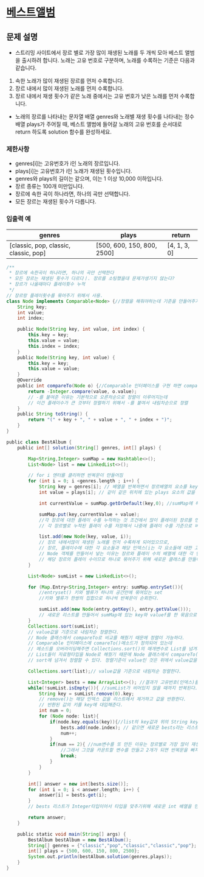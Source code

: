 # [베스트앨범](https://programmers.co.kr/learn/courses/30/lessons/42579)
## 문제 설명 

* 스트리밍 사이트에서 장르 별로 가장 많이 재생된 노래를 두 개씩 모아 베스트 앨범을 출시하려 합니다. 노래는 고유 번호로 구분하며, 노래를 수록하는 기준은 다음과 같습니다.

1. 속한 노래가 많이 재생된 장르를 먼저 수록합니다.
2. 장르 내에서 많이 재생된 노래를 먼저 수록합니다.
3. 장르 내에서 재생 횟수가 같은 노래 중에서는 고유 번호가 낮은 노래를 먼저 수록합니다.
* 노래의 장르를 나타내는 문자열 배열 genres와 노래별 재생 횟수를 나타내는 정수 배열 plays가 주어질 때, 베스트 앨범에 들어갈 노래의 고유 번호를 순서대로 return 하도록 solution 함수를 완성하세요.

### 제한사항
* genres[i]는 고유번호가 i인 노래의 장르입니다.
* plays[i]는 고유번호가 i인 노래가 재생된 횟수입니다.
* genres와 plays의 길이는 같으며, 이는 1 이상 10,000 이하입니다.
* 장르 종류는 100개 미만입니다.
* 장르에 속한 곡이 하나라면, 하나의 곡만 선택합니다.
* 모든 장르는 재생된 횟수가 다릅니다.
### 입출력 예
| genres | plays | return |
|---------|------|--------|
| [classic, pop, classic, classic, pop] | [500, 600, 150, 800, 2500] | [4, 1, 3, 0] |

```groovy
/**
 * 장르에 속한곡이 하나라면, 하나의 곡만 선택한다
 * 모든 장르는 재생된 횟수가 다르다ㅣ. 장르를 소팅했을대 문제가생기지 않는다?
 * 장르가 나올때마다 플레이횟수 누적
 */
// 장르랑 플레이횟수를 묶어주기 위해서 사용.
class Node implements Comparable<Node> {//정렬을 해줘야하는데 기준을 만들어주기 위해서 Comparable인터페이스를 이용한다.
    String key;
    int value;
    int index;

    public Node(String key, int value, int index) {
        this.key = key;
        this.value = value;
        this.index = index;
    }
    public Node(String key, int value) {
        this.key = key;
        this.value = value;
    }
    @Override
    public int compareTo(Node o) {//Comparable 인터페이스를 구현 하면 compareTo 메소드를 구현해줄 수 있다
        return -Integer.compare(value, o.value);
        // -를 붙여준 이유는 기본적으로 오른차순으로 정렬이 이루어지는데
        // 이건 플레이수가 큰 것부터 정렬하기 위해서 -를 붙여서 내림차순으로 정렬
    }
    public String toString() {
        return "(" + key + ", " + value + ", " + index + ")";
    }
}

public class BestAlbum {
    public int[] solution(String[] genres, int[] plays) {

        Map<String,Integer> sumMap = new Hashtable<>();
        List<Node> list = new LinkedList<>();

        // for i 엔터를 클리하면 반복문이 만들어짐
        for (int i = 0; i <genres.length ; i++) {
            String key = genres[i]; // 배열을 반복하면서 장르배열의 요소를 key에 대입해준다. key를 장르로 지정해준다.
            int value = plays[i]; // 같이 같은 위치에 있는 plays 요소의 값을 value에 대입해준다. value는 플레이 수.

            int currentValue = sumMap.getOrDefault(key,0); //sumMap에 해당하는 key값이 있는지 확인하고 없으면 0을 넣어준다. 있으면 value값을 넣어준다.

            sumMap.put(key,currentValue + value);
            //각 장르에 대한 플레이 수를 누적하는 것 조건에서 많이 플레이된 장르를 먼저 수록하게 되어있어서
            // 각 장르별로 누적된 플레이 수를 저장해서 나중에 플레이 수를 기준으로 비교하기 위해서

            list.add(new Node(key, value, i));
            // 장르 내에서많이 재생된 노래를 먼저 수록하게 되어있으므로,
            // 장르, 플레이수에 대한 각 요소들과 해당 인덱스(i는 각 요소들에 대한 고유번호이다.)를 list에 저장한다.
            // Node 객체를 만들어서 넣는 이유는 장르와 플레이 수의 배열에 대한 각 인덱스값이 같을 때
            // 해당 장르의 플레이 수이므로 하나로 묶어주기 위해 새로운 클래스를 만들어서 구현을 해준 것이다
        }

        List<Node> sumList = new LinkedList<>();

        for (Map.Entry<String,Integer> entry: sumMap.entrySet()){
            //entryset() 키와 밸류가 하나의 공간안에 묶여있는 set
            //키와 밸류가 한쌍의 집합으로 하나씩 반복문이 순회한다.

            sumList.add(new Node(entry.getKey(), entry.getValue()));
            // 새로운 리스트를 만들어서 sumMap에 있는 key와 valuef를 한 묶음으로 리스트에 넣어준다.
        }
        Collections.sort(sumList);
        // value값을 기준으로 내림차순 정렬한다.
        // Node 클래스에서 compareTo로 비교를 해줬기 때문에 정렬이 가능하다.
        // Comparable 인터페이스에 comareTo()메소드가 정의되어 있는데
        // 메소드를 오버라이딩해주면 Collections.sort()의 매개변수로 List를 넘겨서 정렬할 수 있다.(매개변수를 List로 받게 되어있다.)
        // List들이 자료형타입을 Node로 해줬기 때문에 Node 클래스에서 compareTo() 메소드를 재정의 한것에 대해서
        // sort에 넘겨서 정렬할 수 있다. 정렬기준이 value인 것은 위에서 value값을 비교해줬기 때문이다.

        Collections.sort(list);// value값을 기준으로 내림차순 정렬한다.

        List<Integer> bests = new ArrayList<>(); //결과가 고유번호(인덱스)를 출력하는 것이므로 Integer로 자료형 타입을 정했다.
        while(!sumList.isEmpty()){ //sumList가 비어있지 않을 때까지 반복된다.
            String key = sumList.remove(0).key;
            // remove()는 해당 인덱스 값을 리스트에서 제거하고 값을 반환한다.
            // 반환된 값의 키를 key에 대입해준다.
            int num = 0;
            for (Node node: list){
                if(node.key.equals(key)){//list의 key값과 위의 String key의 값이 같은지 확인한다.
                    bests.add(node.index); // 같으면 새로운 bests라는 리스트에 list의 key의 같이 저장됬던 고유번호를 저장한다.
                    num++;
                }
                if(num == 2){ //num변수를 또 만든 이유는 장르별로 가장 많이 재생된 노래를 2개씩 저장하기 위해서이다.
                    //그래서 그것을 카운트할 변수를 만들고 2개가 되면 반복문을 빠져나가게 했다.
                    break;
                }
            }
        }

        int[] answer = new int[bests.size()];
        for (int i = 0; i < answer.length; i++) {
            answer[i] = bests.get(i);
        }
        // bests 리스트가 Integer타입이어서 타입을 맞추기위해 새로운 int 배열을 만들어서 대입해준다.

        return answer;
    }

    public static void main(String[] args) {
        BestAlbum bestAlbum = new BestAlbum();
        String[] genres = {"classic","pop","classic","classic","pop"};
        int[] plays = {500, 600, 150, 800, 2500};
        System.out.println(bestAlbum.solution(genres,plays));
    }
}

```